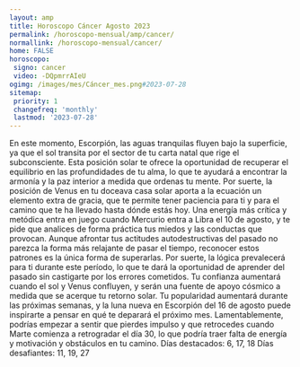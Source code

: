 ```yaml
---
layout: amp
title: Horoscopo Cáncer Agosto 2023 
permalink: /horoscopo-mensual/amp/cancer/
normallink: /horoscopo-mensual/cancer/
home: FALSE
horoscopo:
 signo: cancer
 video: -DQpmrrAIeU
ogimg: /images/mes/Cáncer_mes.png#2023-07-28
sitemap:
 priority: 1
 changefreq: 'monthly'
 lastmod: '2023-07-28'
---
```



En este momento, Escorpión, las aguas tranquilas fluyen bajo la superficie, ya que el sol transita por el sector de tu carta natal que rige el subconsciente. Esta posición solar te ofrece la oportunidad de recuperar el equilibrio en las profundidades de tu alma, lo que te ayudará a encontrar la armonía y la paz interior a medida que ordenas tu mente. Por suerte, la posición de Venus en tu doceava casa solar aporta a la ecuación un elemento extra de gracia, que te permite tener paciencia para ti y para el camino que te ha llevado hasta dónde estás hoy.
Una energía más crítica y metódica entra en juego cuando Mercurio entra a Libra el 10 de agosto, y te pide que analices de forma práctica tus miedos y las conductas que provocan. Aunque afrontar tus actitudes autodestructivas del pasado no parezca la forma más relajante de pasar el tiempo, reconocer estos patrones es la única forma de superarlas. Por suerte, la lógica prevalecerá para ti durante este período, lo que te dará la oportunidad de aprender del pasado sin castigarte por los errores cometidos.
Tu confianza aumentará cuando el sol y Venus confluyen, y serán una fuente de apoyo cósmico a medida que se acerque tu retorno solar.
Tu popularidad aumentará durante las próximas semanas, y la luna nueva en Escorpión del 16 de agosto puede inspirarte a pensar en qué te deparará el próximo mes.
Lamentablemente, podrías empezar a sentir que pierdes impulso y que retrocedes cuando Marte comienza a retrogradar el día 30, lo que podría traer falta de energía y motivación y obstáculos en tu camino.
Días destacados: 6, 17, 18
Días desafiantes: 11, 19, 27